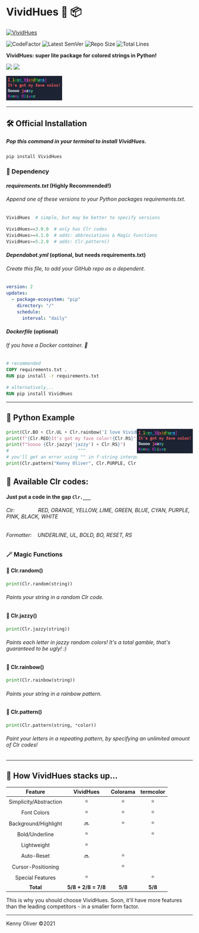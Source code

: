 # VividHues :rainbow: :package:

[![VividHues](https://github.com/KennyOliver/VividHues/actions/workflows/python-publish.yml/badge.svg)](https://github.com/KennyOliver/VividHues/actions/workflows/python-publish.yml)

![CodeFactor](https://www.codefactor.io/repository/github/KennyOliver/vividHues/badge?style=for-the-badge)
![Latest SemVer](https://img.shields.io/github/v/tag/KennyOliver/vividHues?label=version&sort=semver&style=for-the-badge)
![Repo Size](https://img.shields.io/github/repo-size/KennyOliver/vividHues?style=for-the-badge)
![Total Lines](https://img.shields.io/tokei/lines/github/KennyOliver/vividHues?style=for-the-badge)

<!-- [![repl](https://repl.it/badge/github/KennyOliver/vividHues)](https://repl.it/@KennyOliver/vividHues) -->

**VividHues: super lite package for colored strings in Python!**

<a href="https://pypi.org/project/VividHues/"><img src="https://img.shields.io/badge/PyPi-3775A9?style=for-the-badge&logo=pypi&logoColor=white" /></a>
<a href="https://test.pypi.org/project/VividHues/"><img src="https://img.shields.io/badge/Test%20PyPi-white?style=for-the-badge&logo=pypi&logoColor=3775A9" /></a>

<img src="repo-imgs/vividhues-console-example.png" width="30%" align="none" />

---

## :hammer_and_wrench: Official Installation
##### Pop this command in your terminal to install VividHues.
```bash
pip install VividHues
```

### :bricks: Dependency
#### _requirements.txt_ (Highly Recommended!)
###### Append one of these versions to your Python packages requirements.txt.
```python
VividHues  # simple, but may be better to specify versions
```
```python
VividHues==3.0.0  # only has Clr codes
VividHues>=4.1.0  # adds: abbreviations & Magic Functions
VividHues>=5.2.0  # adds: Clr.pattern()
```

#### _Dependabot.yml_ (optional, but needs requirements.txt)
###### Create this file, to add your GitHub repo as a dependent.
```yaml
version: 2
updates:
  - package-ecosystem: "pip"
    directory: "/"
    schedule:
      interval: "daily"
```

#### _Dockerfile_ (optional)
###### If you have a Docker container. :whale2:
```dockerfile
# recommended
COPY requirements.txt .
RUN pip install -r requirements.txt
```
```dockerfile
# alternatively...
RUN pip install VividHues
```

---

## :snake: Python Example

<img src="repo-imgs/vividhues-console-example.png" width="30%" align="right" />

```python
print(Clr.BO + Clr.UL + Clr.rainbow('I love VividHues!') + Clr.RS)
print(f"{Clr.RED}It's got my fave color!{Clr.RS}")
print(f"Soooo {Clr.jazzy('jazzy') + Clr.RS}")
#                          ^^^
# you'll get an error using "" in f-string interpolations
print(Clr.pattern("Kenny Oliver", Clr.PURPLE, Clr.CYAN, Clr.LIME) + Clr.RS)
```

## :rainbow: Available Clr codes:
#### Just put a code in the gap ```Clr.___```

###### Clr: &nbsp;&nbsp;&nbsp;&nbsp;&nbsp;&nbsp;&nbsp;&nbsp;&nbsp;&nbsp;&nbsp;&nbsp;&nbsp;&nbsp; RED, ORANGE, YELLOW, LIME, GREEN, BLUE, CYAN, PURPLE, PINK, BLACK, WHITE
###### Formatter: &nbsp;&nbsp; UNDERLINE, UL, BOLD, BO, RESET, RS


### :magic_wand: Magic Functions

#### :game_die: Clr.random()
```python
print(Clr.random(string))
```
###### Paints your string in a random Clr code.

#### :saxophone: Clr.jazzy()
```python
print(Clr.jazzy(string))
```
###### Paints each letter in jazzy random colors! It's a total gamble, that's guaranteed to be ugly! :)

#### :rainbow: Clr.rainbow()
```python
print(Clr.rainbow(string))
```
###### Paints your string in a rainbow pattern.

#### :test_tube: Clr.pattern()
```python
print(Clr.pattern(string, *color))
```
###### Paint your letters in a repeating pattern, by specifying an unlimited amount of Clr codes!

---

## :muscle: How VividHues stacks up...
| Feature | VividHues | Colorama | termcolor |
| :-----: | :-------: | :------: | :-------: |
| Simplicity/Abstraction | :star: | :star: | :star: |
| Font Colors | :star: | :star: | :star: |
| Background/Highlight | :soon: | :star: | :star: |
| Bold/Underline | :star: |  | :star: |
| Lightweight | :star: |  |  |
| Auto-Reset | :soon: | :star: |  |
| Cursor-Positioning |  | :star: |  |
| Special Features | :star: |  | :star: |
| <b>Total</b> | <b>5/8 + 2/8 = 7/8</b> | <b>5/8</b> | <b>5/8</b> |

This is why you should choose VividHues. Soon, it'll have more features than the leading competitors - in a smaller form factor.


---
Kenny Oliver ©2021
